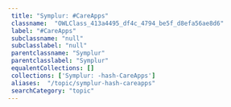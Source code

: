 ```yaml
--- 
 title: "Symplur: #CareApps" 
 classname:  "OWLClass_413a4495_df4c_4794_be5f_d8efa56ae8d6" 
 label: "#CareApps" 
 subclassname: "null" 
 subclasslabel: "null" 
 parentclassname: "Symplur" 
 parentclasslabel: "Symplur" 
 equalentCollections: [] 
 collections: ['Symplur: -hash-CareApps']
 aliases:  "/topic/symplur-hash-careapps"  
 searchCategory: "topic" 
---
```

